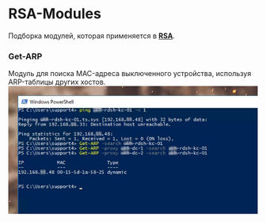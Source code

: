 # RSA-Modules
Подборка модулей, которая применяется в **[RSA](https://github.com/Lifailon/RSA)**.

### Get-ARP
Модуль для поиска MAC-адреса выключенного устройства, используя ARP-таблицы других хостов. \
![Image alt](https://github.com/Lifailon/RSA-Modules/blob/rsa/Screen/Get-ARP-Search-MAC.jpg)

